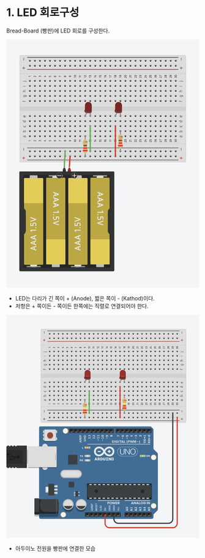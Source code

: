 # 1. LED 회로구성

Bread-Board (빵판)에 LED 회로를 구성한다.

![빵판에 LED와 저항 연결](../img/arduino-breadboard1.png)

* LED는 다리가 긴 쪽이 + (Anode), 짧은 쪽이 - (Kathod)이다.
* 저항은 + 쪽이든 - 쪽이든 한쪽에는 직렬로 연결되어야 한다.

![빵판에 LED와 저항 연결](../img/arduino-breadboard2.png)

* 아두이노 전원을 빵판에 연결한 모습